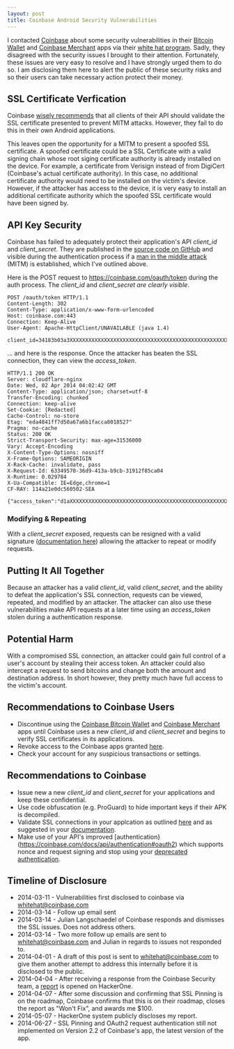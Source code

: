 ```yaml
---
layout: post
title: Coinbase Android Security Vulnerabilities
---
```


I contacted [Coinbase](https://www.coinbase.com) about some security vulnerabilities in their [Bitcoin Wallet](https://play.google.com/store/apps/details?id=com.coinbase.android) and [Coinbase Merchant](https://play.google.com/store/apps/details?id=com.coinbase.android.merchant) apps via their [white hat program](https://coinbase.com/whitehat). Sadly, they disagreed with the security issues I brought to their attention. Fortunately, these issues are very easy to resolve and I have strongly urged them to do so. I am disclosing them here to alert the public of these security risks and so their users can take necessary action protect their money.

## SSL Certificate Verfication
Coinbase [wisely recommends](https://coinbase.com/docs/api/authentication#security) that all clients of their API should validate the SSL certificate presented to prevent MITM attacks. However, they fail to do this in their own Android applications.

This leaves open the opportunity for a MITM to present a spoofed SSL certificate. A spoofed certificate could be a SSL Certificate with a valid signing chain whose root siging certificate authority is already installed on the device. For example, a certificate from Verisign instead of from DigiCert (Coinbase's actual certificate authority). In this case, no additional certificate authority would need to be installed on the victim's device. However, if the attacker has access to the device, it is very easy to install an additional certificate authority which the spoofed SSL certificate would have been signed by.

## API Key Security
Coinbase has failed to adequately protect their application's API *client_id* and *client_secret*. They are published in the [source code on GitHub](https://github.com/coinbase/coinbase-android) and visible during the authentication process if a [man in the middle attack](http://en.wikipedia.org/wiki/Man-in-the-middle_attack) (MITM) is established, which I've outlined above.

Here is the POST request to https://coinbase.com/oauth/token during the auth process. The *client_id* and *client_secret are clearly visible*.

```
POST /oauth/token HTTP/1.1
Content-Length: 302
Content-Type: application/x-www-form-urlencoded
Host: coinbase.com:443
Connection: Keep-Alive
User-Agent: Apache-HttpClient/UNAVAILABLE (java 1.4)

client_id=34183b03a3XXXXXXXXXXXXXXXXXXXXXXXXXXXXXXXXXXXXXXXXXXXXXXXXXXXXf5&client_secret=2c481f46fXXXXXXXXXXXXXXXXXXXXXXXXXXXXXXXXXXXXXXXXXXXXXXXXXXXX22d&grant_type=authorization_code&redirect_uri=urn%3Aietf%3Awg%3Aoauth%3A2.0%3Aoob&code=764f56XXXXXXXXXXXXXXXXXXXXXXXXXXXXXXXXXXXXXXXXXXXXXXXXXXXX968600

```

... and here is the response. Once the attacker has beaten the SSL connection, they can view the *access_token*.

```
HTTP/1.1 200 OK
Server: cloudflare-nginx
Date: Wed, 02 Apr 2014 04:02:42 GMT
Content-Type: application/json; charset=utf-8
Transfer-Encoding: chunked
Connection: keep-alive
Set-Cookie: [Redacted]
Cache-Control: no-store
Etag: "eda4841ff7d50a67a6b1facca8018527"
Pragma: no-cache
Status: 200 OK
Strict-Transport-Security: max-age=31536000
Vary: Accept-Encoding
X-Content-Type-Options: nosniff
X-Frame-Options: SAMEORIGIN
X-Rack-Cache: invalidate, pass
X-Request-Id: 63349570-36d9-413a-b9cb-31912f85ca04
X-Runtime: 0.029784
X-Ua-Compatible: IE=Edge,chrome=1
CF-RAY: 114a21e0dc560502-SEA

{"access_token":"d1aXXXXXXXXXXXXXXXXXXXXXXXXXXXXXXXXXXXXXXXXXXXXXXXXXXXXXXXXXX947","token_type":"bearer","expires_in":7200,"refresh_token":"3ae1XXXXXXXXXXXXXXXXXXXXXXXXXXXXXXXXXXXXXXXXXXXXXXXXXXXX37caedc","scope":"all"}

```

### Modifying & Repeating
With a *client_secret* exposed, requests can be resigned with a valid signature ([documentation here](https://coinbase.com/docs/api/authentication#hmac)) allowing the attacker to repeat or modify requests.

## Putting It All Together
Because an attacker has a valid *client_id*, valid *client_secret*, and the ability to defeat the application's SSL connection, requests can be viewed, repeated, and modified by an attacker. The attacker can also use these vulnerabilities make API requests at a later time using an *access_token* stolen during a authentication response.

## Potential Harm
With a compromised SSL connection, an attacker could gain full control of a user's account by stealing their access token. An attacker could also intercept a request to send bitcoins and change both the amount and destination address. In short however, they pretty much have full access to the victim's account.

## Recommendations to Coinbase Users
* Discontinue using the [Coinbase Bitcoin Wallet](https://play.google.com/store/apps/details?id=com.coinbase.android) and [Coinbase Merchant](https://play.google.com/store/apps/details?id=com.coinbase.android.merchant) apps until Coinbase uses a new *client_id* and *client_secret* and begins to verify SSL certificates in its applications.
* Revoke access to the Coinbase apps granted [here](https://coinbase.com/account/applications).
* Check your account for any suspicious transactions or settings.

## Recommendations to Coinbase
* Issue new a new *client_id* and *client_secret* for your applications and keep these confidential.
* Use code obfuscation (e.g. ProGuard) to hide important keys if their APK is decompiled.
* Validate SSL connections in your applcation as outlined [here](http://developer.android.com/training/articles/security-ssl.html) and as suggested in your [documentation](https://coinbase.com/docs/api/authentication#security).
* Make use of your API's improved [authentication}(https://coinbase.com/docs/api/authentication#oauth2) which supports nonce and request signing and stop using your [deprecated authentication](https://coinbase.com/docs/api/authentication#api_key).

## Timeline of Disclosure
* 2014-03-11 - Vulnerabilities first disclosed to coinbase via whitehat@coinbase.com
* 2014-03-14 - Follow up email sent
* 2014-03-14 - Julian Langschaedel of Coinbase responds and dismisses the SSL issues. Does not address others.
* 2014-03-14 - Two more follow up emails are sent to whitehat@coinbase.com and Julian in regards to issues not responded to.
* 2014-04-01 - A draft of this post is sent to whitehat@coinbase.com to give them another attempt to address this internally before it is disclosed to the public.
* 2014-04-04 - After receiving a response from the Coinbase Security team, a [report](https://hackerone.com/reports/5786) is opened on HackerOne.
* 2014-04-07 - After some discussion and confirming that SSL Pinning is on the roadmap, Coinbase confirms that this is on their roadmap, closes the report as "Won't Fix", and awards me $100.
* 2014-05-07 - HackerOne system publicly discloses my report.
* 2014-06-27 - SSL Pinning and OAuth2 request authentication still not implemented on Version 2.2 of Coinbase's app, the latest version of the app.